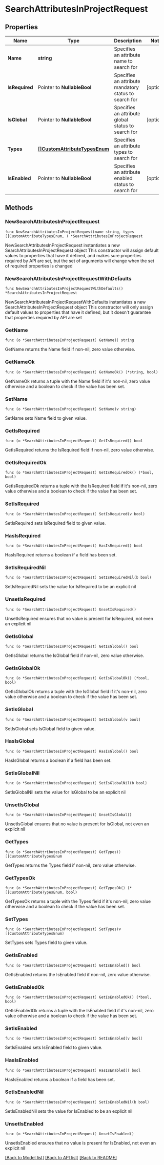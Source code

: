 # SearchAttributesInProjectRequest

## Properties

Name | Type | Description | Notes
------------ | ------------- | ------------- | -------------
**Name** | **string** | Specifies an attribute name to search for | 
**IsRequired** | Pointer to **NullableBool** | Specifies an attribute mandatory status to search for | [optional] 
**IsGlobal** | Pointer to **NullableBool** | Specifies an attribute global status to search for | [optional] 
**Types** | [**[]CustomAttributeTypesEnum**](CustomAttributeTypesEnum.md) | Specifies an attribute types to search for | 
**IsEnabled** | Pointer to **NullableBool** | Specifies an attribute enabled status to search for | [optional] 

## Methods

### NewSearchAttributesInProjectRequest

`func NewSearchAttributesInProjectRequest(name string, types []CustomAttributeTypesEnum, ) *SearchAttributesInProjectRequest`

NewSearchAttributesInProjectRequest instantiates a new SearchAttributesInProjectRequest object
This constructor will assign default values to properties that have it defined,
and makes sure properties required by API are set, but the set of arguments
will change when the set of required properties is changed

### NewSearchAttributesInProjectRequestWithDefaults

`func NewSearchAttributesInProjectRequestWithDefaults() *SearchAttributesInProjectRequest`

NewSearchAttributesInProjectRequestWithDefaults instantiates a new SearchAttributesInProjectRequest object
This constructor will only assign default values to properties that have it defined,
but it doesn't guarantee that properties required by API are set

### GetName

`func (o *SearchAttributesInProjectRequest) GetName() string`

GetName returns the Name field if non-nil, zero value otherwise.

### GetNameOk

`func (o *SearchAttributesInProjectRequest) GetNameOk() (*string, bool)`

GetNameOk returns a tuple with the Name field if it's non-nil, zero value otherwise
and a boolean to check if the value has been set.

### SetName

`func (o *SearchAttributesInProjectRequest) SetName(v string)`

SetName sets Name field to given value.


### GetIsRequired

`func (o *SearchAttributesInProjectRequest) GetIsRequired() bool`

GetIsRequired returns the IsRequired field if non-nil, zero value otherwise.

### GetIsRequiredOk

`func (o *SearchAttributesInProjectRequest) GetIsRequiredOk() (*bool, bool)`

GetIsRequiredOk returns a tuple with the IsRequired field if it's non-nil, zero value otherwise
and a boolean to check if the value has been set.

### SetIsRequired

`func (o *SearchAttributesInProjectRequest) SetIsRequired(v bool)`

SetIsRequired sets IsRequired field to given value.

### HasIsRequired

`func (o *SearchAttributesInProjectRequest) HasIsRequired() bool`

HasIsRequired returns a boolean if a field has been set.

### SetIsRequiredNil

`func (o *SearchAttributesInProjectRequest) SetIsRequiredNil(b bool)`

 SetIsRequiredNil sets the value for IsRequired to be an explicit nil

### UnsetIsRequired
`func (o *SearchAttributesInProjectRequest) UnsetIsRequired()`

UnsetIsRequired ensures that no value is present for IsRequired, not even an explicit nil
### GetIsGlobal

`func (o *SearchAttributesInProjectRequest) GetIsGlobal() bool`

GetIsGlobal returns the IsGlobal field if non-nil, zero value otherwise.

### GetIsGlobalOk

`func (o *SearchAttributesInProjectRequest) GetIsGlobalOk() (*bool, bool)`

GetIsGlobalOk returns a tuple with the IsGlobal field if it's non-nil, zero value otherwise
and a boolean to check if the value has been set.

### SetIsGlobal

`func (o *SearchAttributesInProjectRequest) SetIsGlobal(v bool)`

SetIsGlobal sets IsGlobal field to given value.

### HasIsGlobal

`func (o *SearchAttributesInProjectRequest) HasIsGlobal() bool`

HasIsGlobal returns a boolean if a field has been set.

### SetIsGlobalNil

`func (o *SearchAttributesInProjectRequest) SetIsGlobalNil(b bool)`

 SetIsGlobalNil sets the value for IsGlobal to be an explicit nil

### UnsetIsGlobal
`func (o *SearchAttributesInProjectRequest) UnsetIsGlobal()`

UnsetIsGlobal ensures that no value is present for IsGlobal, not even an explicit nil
### GetTypes

`func (o *SearchAttributesInProjectRequest) GetTypes() []CustomAttributeTypesEnum`

GetTypes returns the Types field if non-nil, zero value otherwise.

### GetTypesOk

`func (o *SearchAttributesInProjectRequest) GetTypesOk() (*[]CustomAttributeTypesEnum, bool)`

GetTypesOk returns a tuple with the Types field if it's non-nil, zero value otherwise
and a boolean to check if the value has been set.

### SetTypes

`func (o *SearchAttributesInProjectRequest) SetTypes(v []CustomAttributeTypesEnum)`

SetTypes sets Types field to given value.


### GetIsEnabled

`func (o *SearchAttributesInProjectRequest) GetIsEnabled() bool`

GetIsEnabled returns the IsEnabled field if non-nil, zero value otherwise.

### GetIsEnabledOk

`func (o *SearchAttributesInProjectRequest) GetIsEnabledOk() (*bool, bool)`

GetIsEnabledOk returns a tuple with the IsEnabled field if it's non-nil, zero value otherwise
and a boolean to check if the value has been set.

### SetIsEnabled

`func (o *SearchAttributesInProjectRequest) SetIsEnabled(v bool)`

SetIsEnabled sets IsEnabled field to given value.

### HasIsEnabled

`func (o *SearchAttributesInProjectRequest) HasIsEnabled() bool`

HasIsEnabled returns a boolean if a field has been set.

### SetIsEnabledNil

`func (o *SearchAttributesInProjectRequest) SetIsEnabledNil(b bool)`

 SetIsEnabledNil sets the value for IsEnabled to be an explicit nil

### UnsetIsEnabled
`func (o *SearchAttributesInProjectRequest) UnsetIsEnabled()`

UnsetIsEnabled ensures that no value is present for IsEnabled, not even an explicit nil

[[Back to Model list]](../README.md#documentation-for-models) [[Back to API list]](../README.md#documentation-for-api-endpoints) [[Back to README]](../README.md)


